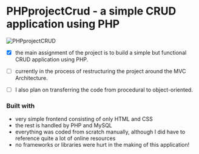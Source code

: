 # PHPprojectCrud - a simple CRUD application using PHP

![PHPprojectCRUD](https://github.com/LoganDuran/PHPprojectCrud/assets/106428943/c5d420f8-aed7-417a-a57a-33832f54263b)


- [x] the main assignment of the project is to build a simple but functional CRUD application using PHP.

- [ ] currently in the process of restructuring the project around the MVC Architecture.

- [ ] I also plan on transferring the code from procedural to object-oriented.

### Built with

- very simple frontend consisting of only HTML and CSS 
- the rest is handled by PHP and MySQL 
- everything was coded from scratch manually, although I did have to reference quite a lot of online resources
- no frameworks or libraries were hurt in the making of this application!
